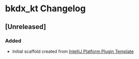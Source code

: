 <!-- Keep a Changelog guide -> https://keepachangelog.com -->

# bkdx_kt Changelog

## [Unreleased]
### Added
- Initial scaffold created from [IntelliJ Platform Plugin Template](https://github.com/JetBrains/intellij-platform-plugin-template)
